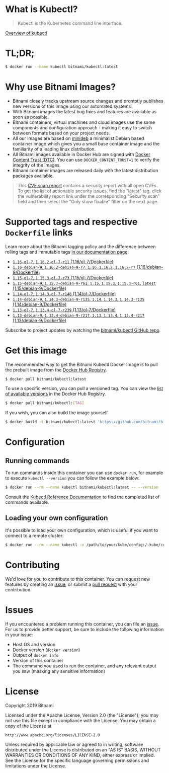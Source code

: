 
# What is Kubectl?

> Kubectl is the Kubernetes command line interface.

[Overview of kubectl](https://kubernetes.io/docs/reference/kubectl/overview/)

# TL;DR;

```bash
$ docker run --name kubectl bitnami/kubectl:latest
```

# Why use Bitnami Images?

* Bitnami closely tracks upstream source changes and promptly publishes new versions of this image using our automated systems.
* With Bitnami images the latest bug fixes and features are available as soon as possible.
* Bitnami containers, virtual machines and cloud images use the same components and configuration approach - making it easy to switch between formats based on your project needs.
* All our images are based on [minideb](https://github.com/bitnami/minideb) a minimalist Debian based container image which gives you a small base container image and the familiarity of a leading linux distribution.
* All Bitnami images available in Docker Hub are signed with [Docker Content Trust (DTC)](https://docs.docker.com/engine/security/trust/content_trust/). You can use `DOCKER_CONTENT_TRUST=1` to verify the integrity of the images.
* Bitnami container images are released daily with the latest distribution packages available.


> This [CVE scan report](https://quay.io/repository/bitnami/kubectl?tab=tags) contains a security report with all open CVEs. To get the list of actionable security issues, find the "latest" tag, click the vulnerability report link under the corresponding "Security scan" field and then select the "Only show fixable" filter on the next page.

# Supported tags and respective `Dockerfile` links

Learn more about the Bitnami tagging policy and the difference between rolling tags and immutable tags [in our documentation page](https://docs.bitnami.com/containers/how-to/understand-rolling-tags-containers/).


* [`1.16-ol-7`, `1.16.2-ol-7-r11` (1.16/ol-7/Dockerfile)](https://github.com/bitnami/bitnami-docker-kubectl/blob/1.16.2-ol-7-r11/1.16/ol-7/Dockerfile)
* [`1.16-debian-9`, `1.16.2-debian-9-r7`, `1.16`, `1.16.2`, `1.16.2-r7` (1.16/debian-9/Dockerfile)](https://github.com/bitnami/bitnami-docker-kubectl/blob/1.16.2-debian-9-r7/1.16/debian-9/Dockerfile)
* [`1.15-ol-7`, `1.15.3-ol-7-r73` (1.15/ol-7/Dockerfile)](https://github.com/bitnami/bitnami-docker-kubectl/blob/1.15.3-ol-7-r73/1.15/ol-7/Dockerfile)
* [`1.15-debian-9`, `1.15.3-debian-9-r61`, `1.15`, `1.15.3`, `1.15.3-r61`, `latest` (1.15/debian-9/Dockerfile)](https://github.com/bitnami/bitnami-docker-kubectl/blob/1.15.3-debian-9-r61/1.15/debian-9/Dockerfile)
* [`1.14-ol-7`, `1.14.3-ol-7-r148` (1.14/ol-7/Dockerfile)](https://github.com/bitnami/bitnami-docker-kubectl/blob/1.14.3-ol-7-r148/1.14/ol-7/Dockerfile)
* [`1.14-debian-9`, `1.14.3-debian-9-r135`, `1.14`, `1.14.3`, `1.14.3-r135` (1.14/debian-9/Dockerfile)](https://github.com/bitnami/bitnami-docker-kubectl/blob/1.14.3-debian-9-r135/1.14/debian-9/Dockerfile)
* [`1.13-ol-7`, `1.13.4-ol-7-r239` (1.13/ol-7/Dockerfile)](https://github.com/bitnami/bitnami-docker-kubectl/blob/1.13.4-ol-7-r239/1.13/ol-7/Dockerfile)
* [`1.13-debian-9`, `1.13.4-debian-9-r217`, `1.13`, `1.13.4`, `1.13.4-r217` (1.13/debian-9/Dockerfile)](https://github.com/bitnami/bitnami-docker-kubectl/blob/1.13.4-debian-9-r217/1.13/debian-9/Dockerfile)

Subscribe to project updates by watching the [bitnami/kubectl GitHub repo](https://github.com/bitnami/bitnami-docker-kubectl).

# Get this image

The recommended way to get the Bitnami Kubectl Docker Image is to pull the prebuilt image from the [Docker Hub Registry](https://hub.docker.com/r/bitnami/kubectl).

```bash
$ docker pull bitnami/kubectl:latest
```

To use a specific version, you can pull a versioned tag. You can view the [list of available versions](https://hub.docker.com/r/bitnami/kubectl/tags/) in the Docker Hub Registry.

```bash
$ docker pull bitnami/kubectl:[TAG]
```

If you wish, you can also build the image yourself.

```bash
$ docker build -t bitnami/kubectl:latest 'https://github.com/bitnami/bitnami-docker-kubectl.git#master:1.15/debian-9'
```

# Configuration

## Running commands

To run commands inside this container you can use `docker run`, for example to execute `kubectl --version` you can follow the example below:

```bash
$ docker run --rm --name kubectl bitnami/kubectl:latest -- --version
```

Consult the [Kubectl Reference Documentation](https://kubernetes.io/docs/reference/generated/kubectl/kubectl-commands) to find the completed list of commands available.

## Loading your own configuration

It's possible to load your own configuration, which is useful if you want to connect to a remote cluster:

```bash
$ docker run --rm --name kubectl -v /path/to/your/kube/config:/.kube/config bitnami/kubectl:latest
```

# Contributing

We'd love for you to contribute to this container. You can request new features by creating an [issue](https://github.com/bitnami/bitnami-docker-kubectl/issues), or submit a [pull request](https://github.com/bitnami/bitnami-docker-kubectl/pulls) with your contribution.

# Issues

If you encountered a problem running this container, you can file an [issue](https://github.com/bitnami/bitnami-docker-kubectl/issues). For us to provide better support, be sure to include the following information in your issue:

- Host OS and version
- Docker version (`docker version`)
- Output of `docker info`
- Version of this container
- The command you used to run the container, and any relevant output you saw (masking any sensitive information)

# License

Copyright 2019 Bitnami

Licensed under the Apache License, Version 2.0 (the "License");
you may not use this file except in compliance with the License.
You may obtain a copy of the License at

    http://www.apache.org/licenses/LICENSE-2.0

Unless required by applicable law or agreed to in writing, software
distributed under the License is distributed on an "AS IS" BASIS,
WITHOUT WARRANTIES OR CONDITIONS OF ANY KIND, either express or implied.
See the License for the specific language governing permissions and
limitations under the License.
